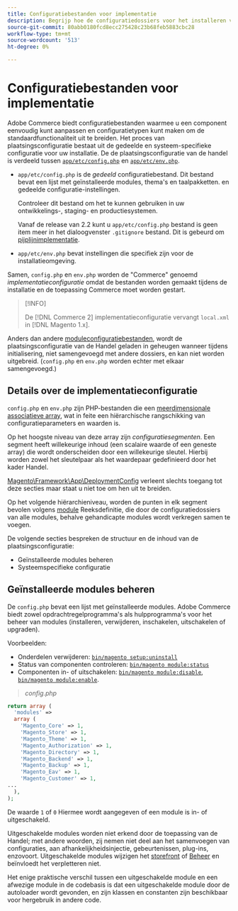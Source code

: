 ```yaml
---
title: Configuratiebestanden voor implementatie
description: Begrijp hoe de configuratiedossiers voor het installeren van de toepassing van de Handel werken.
source-git-commit: 80abb0180fcd8ecc275428c23b68feb5883cbc28
workflow-type: tm+mt
source-wordcount: '513'
ht-degree: 0%

---
```



# Configuratiebestanden voor implementatie

Adobe Commerce biedt configuratiebestanden waarmee u een component eenvoudig kunt aanpassen en configuratietypen kunt maken om de standaardfunctionaliteit uit te breiden. Het proces van plaatsingsconfiguratie bestaat uit de gedeelde en systeem-specifieke configuratie voor uw installatie. De de plaatsingsconfiguratie van de handel is verdeeld tussen [`app/etc/config.php`](../reference/config-reference-configphp.md) en [`app/etc/env.php`](../reference/config-reference-envphp.md).

- `app/etc/config.php` is de _gedeeld_ configuratiebestand.
Dit bestand bevat een lijst met geïnstalleerde modules, thema&#39;s en taalpakketten. en gedeelde configuratie-instellingen.

   Controleer dit bestand om het te kunnen gebruiken in uw ontwikkelings-, staging- en productiesystemen.

   Vanaf de release van 2.2 kunt u `app/etc/config.php` bestand is geen item meer in het dialoogvenster `.gitignore` bestand.
Dit is gebeurd om [pijplijnimplementatie](../deployment/technical-details.md).

- `app/etc/env.php` bevat instellingen die specifiek zijn voor de installatieomgeving.

Samen, `config.php` en `env.php` worden de &quot;Commerce&quot; genoemd _implementatieconfiguratie_ omdat de bestanden worden gemaakt tijdens de installatie en de toepassing Commerce moet worden gestart.

>[!INFO]
>
>De [!DNL Commerce 2] implementatieconfiguratie vervangt `local.xml` in [!DNL Magento 1.x].

Anders dan andere [moduleconfiguratiebestanden](../reference/module-files.md), wordt de plaatsingsconfiguratie van de Handel geladen in geheugen wanneer tijdens initialisering, niet samengevoegd met andere dossiers, en kan niet worden uitgebreid. (`config.php` en `env.php` worden echter met elkaar samengevoegd.)

## Details over de implementatieconfiguratie

`config.php` en `env.php` zijn PHP-bestanden die een [meerdimensionale associatieve array](https://www.w3schools.com:443/php/php_arrays.asp), wat in feite een hiërarchische rangschikking van configuratieparameters en waarden is.

Op het hoogste niveau van deze array zijn _configuratiesegmenten_. Een segment heeft willekeurige inhoud (een scalaire waarde of een geneste array) die wordt onderscheiden door een willekeurige sleutel. Hierbij worden zowel het sleutelpaar als het waardepaar gedefinieerd door het kader Handel.

[Magento\Framework\App\DeploymentConfig](https://github.com/magento/magento2/blob/2.4/lib/internal/Magento/Framework/App/DeploymentConfig.php) verleent slechts toegang tot deze secties maar staat u niet toe om hen uit te breiden.

Op het volgende hiërarchieniveau, worden de punten in elk segment bevolen volgens [module](https://glossary.magento.com/module) Reeksdefinitie, die door de configuratiedossiers van alle modules, behalve gehandicapte modules wordt verkregen samen te voegen.

De volgende secties bespreken de structuur en de inhoud van de plaatsingsconfiguratie:

- Geïnstalleerde modules beheren
- Systeemspecifieke configuratie

## Geïnstalleerde modules beheren

De `config.php` bevat een lijst met geïnstalleerde modules. Adobe Commerce biedt zowel opdrachtregelprogramma&#39;s als hulpprogramma&#39;s voor het beheer van modules (installeren, verwijderen, inschakelen, uitschakelen of upgraden).

Voorbeelden:

- Onderdelen verwijderen: [`bin/magento setup:uninstall`](https://devdocs.magento.com/guides/v2.4/install-gde/install/cli/install-cli-uninstall.html)
- Status van componenten controleren: [`bin/magento module:status`](https://devdocs.magento.com/guides/v2.4/reference/cli/magento.html#modulestatus)
- Componenten in- of uitschakelen: [`bin/magento module:disable`](https://devdocs.magento.com/guides/v2.4/install-gde/install/cli/install-cli-subcommands-enable.html#instgde-cli-subcommands-enable-disable), [`bin/magento module:enable`](https://devdocs.magento.com/guides/v2.4/install-gde/install/cli/install-cli-subcommands-enable.html#instgde-cli-subcommands-enable-disable).

> _config.php_

```php
return array (
  'modules' =>
  array (
    'Magento_Core' => 1,
    'Magento_Store' => 1,
    'Magento_Theme' => 1,
    'Magento_Authorization' => 1,
    'Magento_Directory' => 1,
    'Magento_Backend' => 1,
    'Magento_Backup' => 1,
    'Magento_Eav' => 1,
    'Magento_Customer' => 1,
...
  ),
);
```

De waarde `1` of `0` Hiermee wordt aangegeven of een module is in- of uitgeschakeld.

Uitgeschakelde modules worden niet erkend door de toepassing van de Handel; met andere woorden, zij nemen niet deel aan het samenvoegen van configuraties, aan afhankelijkheidsinjectie, gebeurtenissen, plug-ins, enzovoort. Uitgeschakelde modules wijzigen het [storefront](https://glossary.magento.com/storefront) of [Beheer](https://glossary.magento.com/admin) en beïnvloedt het verpletteren niet.

Het enige praktische verschil tussen een uitgeschakelde module en een afwezige module in de codebasis is dat een uitgeschakelde module door de autoloader wordt gevonden, en zijn klassen en constanten zijn beschikbaar voor hergebruik in andere code.

